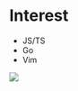 # Interest
- JS/TS
- Go
- Vim

<a href="https://github.com/anuraghazra/github-readme-stats">
  <img align="left" src="https://github-readme-stats.vercel.app/api/top-langs/?username=HirokiOka&layout=compact&theme=tokyonight&langs_count=6" />
</a>
